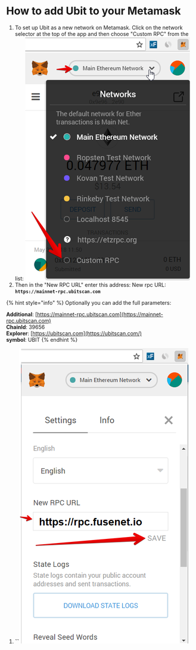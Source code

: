 # How to add Ubit to your Metamask

1. To set up Ubit as a new network on Metamask. Click on the network selector at the top of the app and then choose "Custom RPC" from the list:   ![](.gitbook/assets/etz1%20%281%29.png)  
2. Then in the "New RPC URL" enter this address: New rpc URL: **`https://mainnet-rpc.ubitscan.com`**

{% hint style="info" %}
Optionally you can add the full parameters:

**Additional**: [https://mainnet-rpc.ubitscan.com](https://mainnet-rpc.ubitscan.com)  
**ChainId**: 39656  
**Explorer**: [https://ubitscan.com](https://ubitscan.com/)  
**symbol**: UBIT
{% endhint %}

1. **\`\`**![](.gitbook/assets/ez2.png)

